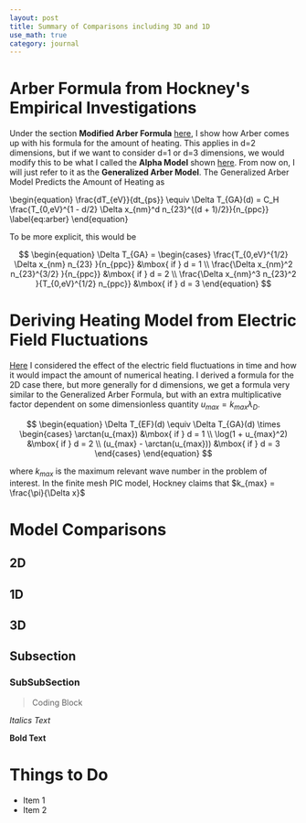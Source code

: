 ```yaml
---
layout: post
title: Summary of Comparisons including 3D and 1D
use_math: true
category: journal
---
```



# Arber Formula from Hockney's Empirical Investigations
Under the section **Modified Arber Formula** [here](https://ronak-n-desai.github.io/osunotebook/22aut2/), I show how Arber comes up with his formula for the amount of heating. This applies in d=2 dimensions, but if we want to consider d=1 or d=3 dimensions, we would modify this to be what I called the **Alpha Model** shown [here](https://ronak-n-desai.github.io/osunotebook/22aut1/). From now on, I will just refer to it as the **Generalized Arber Model**. The Generalized Arber Model Predicts the Amount of Heating as

\begin{equation}
\frac{dT_{eV}}{dt_{ps}} \equiv \Delta T_{GA}(d) = C_H \frac{T_{0,eV}^{1 - d/2} \Delta x_{nm}^d n_{23}^{(d + 1)/2}}{n_{ppc}} \label{eq:arber}
\end{equation}

To be more explicit, this would be 

$$
\begin{equation}
\Delta T_{GA} = \begin{cases}
\frac{T_{0,eV}^{1/2} \Delta x_{nm} n_{23} }{n_{ppc}} &\mbox{ if } d = 1 \\
\frac{\Delta x_{nm}^2 n_{23}^{3/2} }{n_{ppc}} &\mbox{ if } d = 2 \\
\frac{\Delta x_{nm}^3 n_{23}^2 }{T_{0,eV}^{1/2} n_{ppc}} &\mbox{ if } d = 3 
\end{equation}
$$

# Deriving Heating Model from Electric Field Fluctuations

[Here](https://ronak-n-desai.github.io/osunotebook/22aut5/) I considered the effect of the electric field fluctuations in time and how it would impact the amount of numerical heating. I derived a formula for the 2D case there, but more generally for d dimensions, we get a formula very similar to the Generalized Arber Formula, but with an extra multiplicative factor dependent on some dimensionless quantity $u_{max} = k_{max} \lambda_D$. 


$$
\begin{equation}
  \Delta T_{EF}(d) \equiv \Delta T_{GA}(d) \times 
  \begin{cases}
  \arctan(u_{max}) &\mbox{ if }  d = 1 \\
  \log(1 + u_{max}^2) &\mbox{ if }  d = 2 \\
  (u_{max} - \arctan(u_{max})) &\mbox{ if }  d = 3
  \end{cases}
\end{equation}
$$

where $k_{max}$ is the maximum relevant wave number in the problem of interest. In the finite mesh PIC model, Hockney claims that $k_{max} = \frac{\pi}{\Delta x}$

# Model Comparisons

## 2D

## 1D

## 3D





## Subsection

### SubSubSection 

> Coding Block

*Italics Text* 

**Bold Text**

# Things to Do
- Item 1
- Item 2
